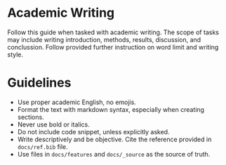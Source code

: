 # Academic Writing

Follow this guide when tasked with academic writing. The scope of tasks may include writing introduction, methods, results, discussion, and conclussion. Follow provided further instruction on word limit and writing style.

# Guidelines

- Use proper academic English, no emojis.
- Format the text with markdown syntax, especially when creating sections.
- Never use bold or italics.
- Do not include code snippet, unless explicitly asked.
- Write descriptively and be objective. Cite the reference provided in `docs/ref.bib` file.
- Use files in `docs/features` and `docs/_source` as the source of truth.
